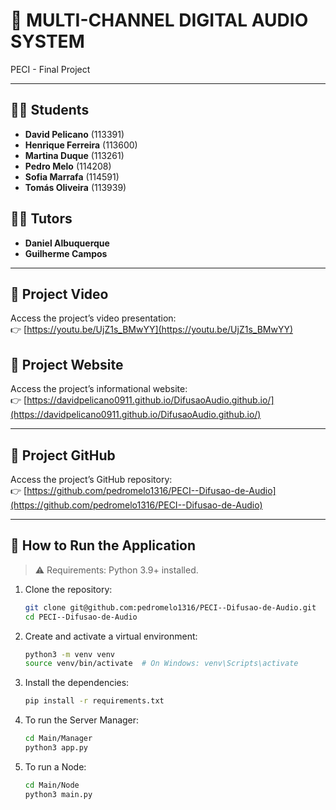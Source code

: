 # 📡 MULTI-CHANNEL DIGITAL AUDIO SYSTEM

PECI - Final Project

---

## 👨‍🎓 Students

- **David Pelicano** (113391)  
- **Henrique Ferreira** (113600)  
- **Martina Duque** (113261)  
- **Pedro Melo** (114208)  
- **Sofia Marrafa** (114591)  
- **Tomás Oliveira** (113939)

## 👨‍🏫 Tutors

- **Daniel Albuquerque**  
- **Guilherme Campos**

---


## 🔗 Project Video

Access the project’s video presentation:  
👉 [https://youtu.be/UjZ1s_BMwYY](https://youtu.be/UjZ1s_BMwYY)



## 🔗 Project Website

Access the project’s informational website:  
👉 [https://davidpelicano0911.github.io/DifusaoAudio.github.io/](https://davidpelicano0911.github.io/DifusaoAudio.github.io/)

---


## 🔗 Project GitHub

Access the project’s GitHub repository:  
👉 [https://github.com/pedromelo1316/PECI--Difusao-de-Audio](https://github.com/pedromelo1316/PECI--Difusao-de-Audio)

---

## 🚀 How to Run the Application

> ⚠️ Requirements: Python 3.9+ installed.

1. Clone the repository:
   ```bash
   git clone git@github.com:pedromelo1316/PECI--Difusao-de-Audio.git
   cd PECI--Difusao-de-Audio
   ```
   
2. Create and activate a virtual environment:
   ```bash
   python3 -m venv venv
   source venv/bin/activate  # On Windows: venv\Scripts\activate
   ```
   
4. Install the dependencies:
   ```bash
   pip install -r requirements.txt
   ```

5. To run the Server Manager:
   ```bash
   cd Main/Manager
   python3 app.py
   ```
   
7. To run a Node:
   ```bash
   cd Main/Node
   python3 main.py
   ```





